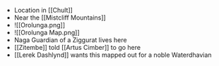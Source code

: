 - Location in [[Chult]]
- Near the [[Mistcliff Mountains]]
- ![[Orolunga.png]]
- ![[Orolunga Map.png]]
- Naga Guardian of a Ziggurat lives here
- [[Zitembe]] told [[Artus Cimber]] to go here
- [[Lerek Dashlynd]] wants this mapped out for a noble Waterdhavian